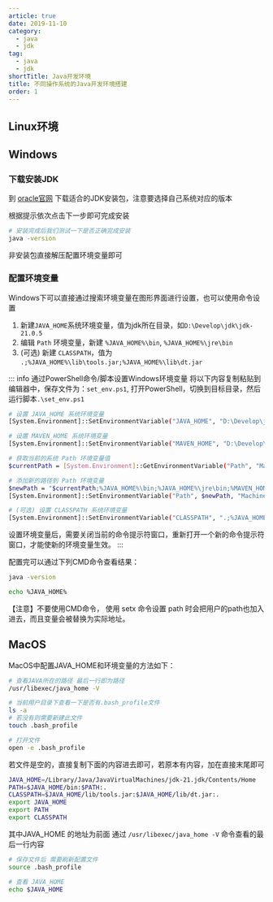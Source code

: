 ```yaml
---
article: true
date: 2019-11-10
category:
  - java
  - jdk
tag:
  - java
  - jdk
shortTitle: Java开发环境
title: 不同操作系统的Java开发环境搭建
order: 1
---
```


## Linux环境





## Windows

### 下载安装JDK

到 [oracle官网](https://www.oracle.com/java/technologies/downloads/) 下载适合的JDK安装包，注意要选择自己系统对应的版本


根据提示依次点击下一步即可完成安装

```bash
# 安装完成后我们测试一下是否正确完成安装
java -version
```

非安装包直接解压配置环境变量即可


### 配置环境变量

Windows下可以直接通过搜索环境变量在图形界面进行设置，也可以使用命令设置

1. 新建`JAVA_HOME`系统环境变量，值为jdk所在目录，如`D:\Develop\jdk\jdk-21.0.5`
2. 编辑 `Path` 环境变量，新建 `%JAVA_HOME%\bin`, `%JAVA_HOME%\jre\bin`
3. (可选) 新建 `CLASSPATH`，值为 `.;%JAVA_HOME%\lib\tools.jar;%JAVA_HOME%\lib\dt.jar`


::: info 通过PowerShell命令/脚本设置Windows环境变量
将以下内容复制粘贴到编辑器中，保存文件为：`set_env.ps1`, 打开PowerShell，切换到目标目录，然后运行脚本`.\set_env.ps1`
```bash
# 设置 JAVA_HOME 系统环境变量
[System.Environment]::SetEnvironmentVariable("JAVA_HOME", "D:\Develop\jdk\jdk-21.0.5", "Machine")

# 设置 MAVEN_HOME 系统环境变量
[System.Environment]::SetEnvironmentVariable("MAVEN_HOME", "D:\Develop\maven\apache-maven-3.8.8", "Machine")

# 获取当前的系统 Path 环境变量值
$currentPath = [System.Environment]::GetEnvironmentVariable("Path", "Machine")

# 添加新的路径到 Path 环境变量
$newPath = "$currentPath;%JAVA_HOME%\bin;%JAVA_HOME%\jre\bin;%MAVEN_HOME%\bin"
[System.Environment]::SetEnvironmentVariable("Path", $newPath, "Machine")

# (可选) 设置 CLASSPATH 系统环境变量
[System.Environment]::SetEnvironmentVariable("CLASSPATH", ".;%JAVA_HOME%\lib\tools.jar;%JAVA_HOME%\lib\dt.jar", "Machine")
```
设置环境变量后，需要关闭当前的命令提示符窗口，重新打开一个新的命令提示符窗口，才能使新的环境变量生效。
:::


配置完可以通过下列CMD命令查看结果：
```bash
java -version

echo %JAVA_HOME%
```

【注意】不要使用CMD命令， 使用 setx 命令设置 path 时会把用户的path也加入进去，而且变量会被替换为实际地址。


## MacOS

MacOS中配置JAVA_HOME和环境变量的方法如下：

```bash
# 查看JAVA所在的路径 最后一行即为路径
/usr/libexec/java_home -V

# 当前用户目录下查看一下是否有.bash_profile文件
ls -a
# 若没有则需要新建此文件
touch .bash_profile

# 打开文件
open -e .bash_profile
```

若文件是空的，直接复制下面的内容进去即可，若原本有内容，加在直接末尾即可

```bash
JAVA_HOME=/Library/Java/JavaVirtualMachines/jdk-21.jdk/Contents/Home
PATH=$JAVA_HOME/bin:$PATH:.
CLASSPATH=$JAVA_HOME/lib/tools.jar:$JAVA_HOME/lib/dt.jar:.
export JAVA_HOME
export PATH
export CLASSPATH
```
其中JAVA_HOME 的地址为前面 通过 `/usr/libexec/java_home -V` 命令查看的最后一行内容

```bash
# 保存文件后 需要刷新配置文件
source .bash_profile

# 查看 JAVA_HOME
echo $JAVA_HOME
```


